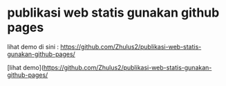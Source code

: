 # publikasi web statis gunakan github pages

lihat demo di sini : https://github.com/Zhulus2/publikasi-web-statis-gunakan-github-pages/

[lihat demo](https://github.com/Zhulus2/publikasi-web-statis-gunakan-github-pages/
